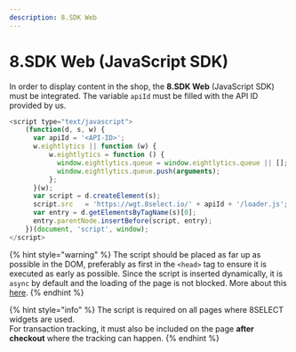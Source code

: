 ```yaml
---
description: 8.SDK Web
---
```


# 8.SDK Web \(JavaScript SDK\)

In order to display content in the shop, the **8.SDK Web** \(JavaScript SDK\) must be integrated. The variable `apiId` must be filled with the API ID provided by us.

```javascript
<script type="text/javascript">
    (function(d, s, w) {
      var apiId = '<API-ID>';
      w.eightlytics || function (w) {
          w.eightlytics = function () {
            window.eightlytics.queue = window.eightlytics.queue || [];
            window.eightlytics.queue.push(arguments);
          };
      }(w);
      var script = d.createElement(s);
      script.src   = 'https://wgt.8select.io/' + apiId + '/loader.js';
      var entry = d.getElementsByTagName(s)[0];
      entry.parentNode.insertBefore(script, entry);
    })(document, 'script', window);
</script>
```

{% hint style="warning" %}
The script should be placed as far up as possible in the DOM, preferably as first in the `<head>` tag to ensure it is executed as early as possible. Since the script is inserted dynamically, it is `async` by default and the loading of the page is not blocked. More about this [here](https://developer.mozilla.org/en-US/docs/Web/API/HTMLScriptElement#dynamically_importing_scripts).
{% endhint %}

{% hint style="info" %}
The script is required on all pages where 8SELECT widgets are used.  
For transaction tracking, it must also be included on the page **after checkout** where the tracking can happen.
{% endhint %}



